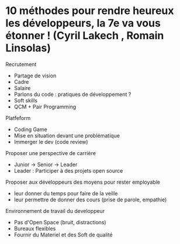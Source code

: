 # 10 méthodes pour rendre heureux les développeurs, la 7e va vous étonner ! (Cyril Lakech , Romain Linsolas)

Recrutement
- Partage de vision
- Cadre
- Salaire
- Parlons du code : pratiques de développement ?
- Soft skills
- QCM + Pair Programming

Platfeform
- Coding Game
- Mise en situation devant une problématique
- Immerger le dev (code review)

Proposer une perspective de carrière
- Junior -> Senior -> Leader
- Leader : Participer à des projets open source

Proposer aux développeurs des moyens pour rester employable
 - leur donner du temps pour faire de la veille
 - leur permettre de donner des cours (prise de parole, empathie)

Environnement de travail du developpeur
- Pas d'Open Space (bruit, distractions)
- Bureaux flexibles
- Fournir du Materiel et des Soft de qualité
